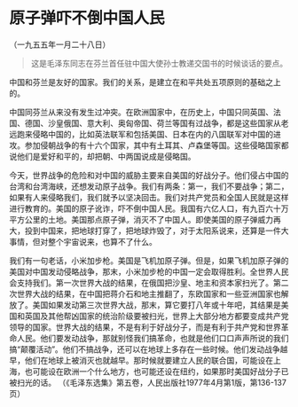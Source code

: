 #  原子弹吓不倒中国人民  
（一九五五年一月二十八日）

> 这是毛泽东同志在芬兰首任驻中国大使孙士教递交国书的时候谈话的要点。

中国和芬兰是友好的国家。我们的关系，是建立在和平共处五项原则的基础之上的。

中国同芬兰从来没有发生过冲突。在欧洲国家中，在历史上，中国只同英国、法国、德国、沙皇俄国、意大利、奥匈帝国、荷兰等国有过战争，都是这些国家从老远跑来侵略中国的，比如英法联军和包括美国、日本在内的八国联军对中国的进攻。参加侵朝战争的有十六个国家，其中有土耳其、卢森堡等国。这些侵略国家都说他们是爱好和平的，却把朝、中两国说成是侵略国。

今天，世界战争的危险和对中国的威胁主要来自美国的好战分子。他们侵占中国的台湾和台湾海峡，还想发动原子战争。我们有两条：第一，我们不要战争；第二，如果有人来侵略我们，我们就予以坚决回击。我们对共产党员和全国人民就是这样进行教育的。美国的原子讹诈，吓不倒中国人民。我国有六亿人口，有九百六十万平方公里的土地。美国那点原子弹，消灭不了中国人。即使美国的原子弹威力再大，投到中国来，把地球打穿了，把地球炸毁了，对于太阳系说来，还算是一件大事情，但对整个宇宙说来，也算不了什么。

我们有一句老话，小米加步枪。美国是飞机加原子弹。但是，如果飞机加原子弹的美国对中国发动侵略战争，那末，小米加步枪的中国一定会取得胜利。全世界人民会支持我们。第一次世界大战的结果，在俄国把沙皇、地主和资本家扫光了。第二次世界大战的结果，在中国把蒋介石和地主推翻了，东欧国家和一些亚洲国家也解放了。美国如果发动第三次世界大战，那末，算它要打八年或十年吧，其结果是美国和英国及其他帮凶国家的统治阶级要被扫光，世界上大部分地方都要变成共产党领导的国家。世界大战的结果，不是有利于好战分子，而是有利于共产党和世界革命人民。他们要发动战争，那就别怪我们搞革命，也就是他们口口声声所说的我们搞“颠覆活动”。他们不搞战争，还可以在地球上多存在一些时候。他们发动战争越早，他们在地球上被消灭也就越早。那时候就要建立人民的联合国，可能设在上海，也可能设在欧洲一个什么地方，也可能还设在纽约，如果那时美国好战分子已被扫光的话。
（《毛泽东选集》第五卷，人民出版社1977年4月第1版，第136-137页）

  

